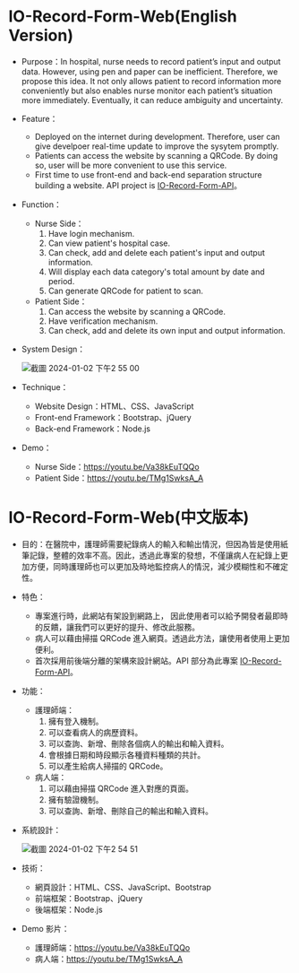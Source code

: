 # IO-Record-Form-Web(English Version)
* Purpose：In hospital, nurse needs to record patient’s input and output data. However, using pen and paper can be inefficient. Therefore, we propose this idea. It not only allows patient to record information more conveniently but also enables nurse monitor each  patient’s situation more immediately. Eventually, it can reduce ambiguity and uncertainty.
* Feature：
  * Deployed on the internet during development. Therefore, user can give develpoer real-time update to improve the sysytem promptly.
  * Patients can access the website by scanning a QRCode. By doing so, user will be more convenient to use this service.
  * First time to use front-end and back-end separation structure building a website. API project is <a href="https://github.com/musicboy0322/IO-Record-Form-API" target="_blank">IO-Record-Form-API</a>。
* Function：
  * Nurse Side：
    1. Have login mechanism.
    2. Can view patient's hospital case.
    3. Can check, add and delete each patient's input and output information.
    4. Will display each data category's total amount by date and period.
    5. Can generate QRCode for patient to scan.
  * Patient Side：
    1. Can access the website by scanning a QRCode.
    2. Have verification mechanism.
    3. Can check, add and delete its own input and output information.
* System Design：
  
  ![截圖 2024-01-02 下午2 55 00](https://github.com/musicboy0322/IO-Record-Form-Web/assets/75659334/789ced0c-9e17-4252-bd36-91e650e0f993)

* Technique：
  * Website Design：HTML、CSS、JavaScript
  * Front-end Framework：Bootstrap、jQuery
  * Back-end Framework：Node.js
* Demo：
  * Nurse Side：<a href="https://youtu.be/Va38kEuTQQo">https://youtu.be/Va38kEuTQQo</a>
  * Patient Side：<a href="https://youtu.be/TMg1SwksA_A">https://youtu.be/TMg1SwksA_A</a>
    
# IO-Record-Form-Web(中文版本)
* 目的：在醫院中，護理師需要紀錄病人的輸入和輸出情況，但因為皆是使用紙筆記錄，整體的效率不高。因此，透過此專案的發想，不僅讓病人在紀錄上更加方便，同時護理師也可以更加及時地監控病人的情況，減少模糊性和不確定性。
* 特色：
  * 專案進行時，此網站有架設到網路上， 因此使用者可以給予開發者最即時的反饋，讓我們可以更好的提升、修改此服務。
  * 病人可以藉由掃描 QRCode 進入網頁。透過此方法，讓使用者使用上更加便利。
  * 首次採用前後端分離的架構來設計網站。API 部分為此專案 <a href="https://github.com/musicboy0322/IO-Record-Form-API" target="_blank">IO-Record-Form-API</a>。
* 功能：
  * 護理師端：
    1. 擁有登入機制。
    2. 可以查看病人的病歷資料。
    3. 可以查詢、新增、刪除各個病人的輸出和輸入資料。
    4. 會根據日期和時段顯示各種資料種類的共計。
    5. 可以產生給病人掃描的 QRCode。
  * 病人端：
    1. 可以藉由掃描 QRCode 進入對應的頁面。
    2. 擁有驗證機制。
    3. 可以查詢、新增、刪除自己的輸出和輸入資料。
* 系統設計：
  
  ![截圖 2024-01-02 下午2 54 51](https://github.com/musicboy0322/IO-Record-Form-Web/assets/75659334/467c62df-a564-4b9a-bd3f-daf5fc03edd3)
  
* 技術：
  * 網頁設計：HTML、CSS、JavaScript、Bootstrap
  * 前端框架：Bootstrap、jQuery
  * 後端框架：Node.js
* Demo 影片：
  * 護理師端：<a href="https://youtu.be/Va38kEuTQQo">https://youtu.be/Va38kEuTQQo</a>
  * 病人端：<a href="https://youtu.be/TMg1SwksA_A">https://youtu.be/TMg1SwksA_A</a>
